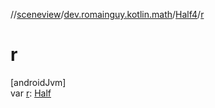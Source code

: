//[sceneview](../../../index.md)/[dev.romainguy.kotlin.math](../index.md)/[Half4](index.md)/[r](r.md)

# r

[androidJvm]\
var [r](r.md): [Half](../-half/index.md)
